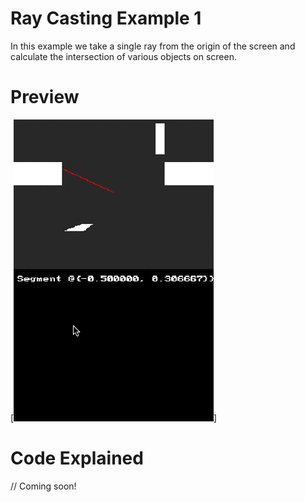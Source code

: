 # Ray Casting Example 1
In this example we take a single ray from the origin of the screen and calculate the intersection of various objects on screen.

# Preview
[![character16x16](./screenshots/raycasting_example1.gif)]

# Code Explained
// Coming soon!